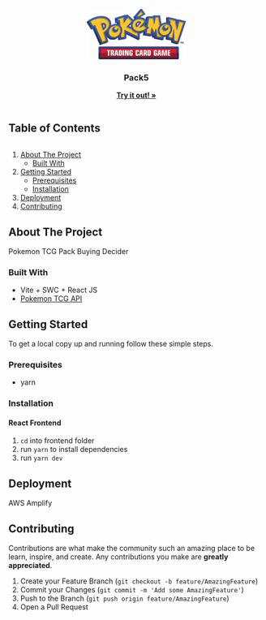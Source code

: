 <!-- PROJECT LOGO -->
<br />
<p align="center">
  <a href="https://github.com/harin329/pack5">
    <img src="frontend/src/assets/Logo.png" alt="Logo" height="100" resize>
  </a>
  <h3 align="center">Pack5</h3>
  <p align="center">
    <a href="https://pack5.harinwu.com"><strong>Try it out! »</strong></a>
  </p>
</p>


<!-- TABLE OF CONTENTS -->
  <h2 style="display: inline-block">Table of Contents</h2>
  <ol>
    <li>
      <a href="#about-the-project">About The Project</a>
      <ul>
        <li><a href="#built-with">Built With</a></li>
      </ul>
    </li>
    <li>
      <a href="#getting-started">Getting Started</a>
      <ul>
        <li><a href="#prerequisites">Prerequisites</a></li>
        <li><a href="#installation">Installation</a></li>
      </ul>
    </li>
    <li><a href="#deployment">Deployment</a></li>
    <li><a href="#contributing">Contributing</a></li>
  </ol>



<!-- ABOUT THE PROJECT -->
## About The Project

Pokemon TCG Pack Buying Decider


### Built With

* Vite + SWC + React JS
* [Pokemon TCG API](https://pokemontcg.io/)


<!-- GETTING STARTED -->
## Getting Started

To get a local copy up and running follow these simple steps.

### Prerequisites

* yarn

### Installation
#### React Frontend

1. `cd` into frontend folder
2. run `yarn` to install dependencies
3. run `yarn dev`

<!-- DEPLOYMENT -->
## Deployment

AWS Amplify

<!-- CONTRIBUTING -->
## Contributing

Contributions are what make the community such an amazing place to be learn, inspire, and create. Any contributions you make are **greatly appreciated**.

1. Create your Feature Branch (`git checkout -b feature/AmazingFeature`)
2. Commit your Changes (`git commit -m 'Add some AmazingFeature'`)
3. Push to the Branch (`git push origin feature/AmazingFeature`)
4. Open a Pull Request
